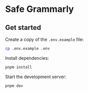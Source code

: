 # Safe Grammarly

## Get started

Create a copy of the `.env.example` file:

```bash
cp .env.example .env
```

Install dependencies:

```bash
pnpm install
```

Start the development server:

```bash
pnpm dev
```